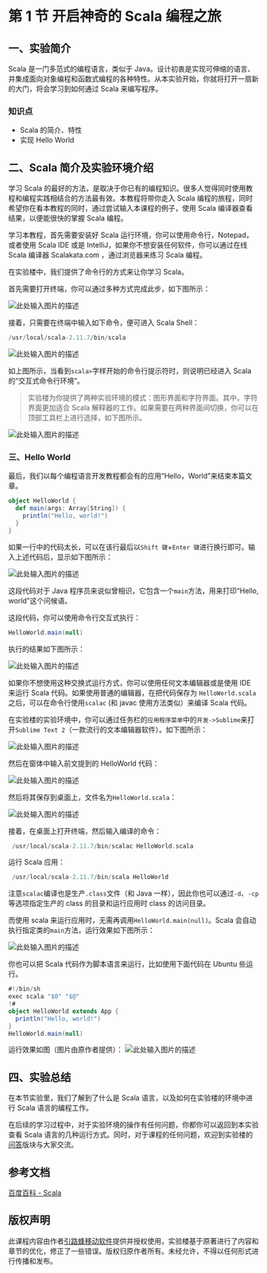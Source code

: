 # 第 1 节 开启神奇的 Scala 编程之旅

## 一、实验简介

Scala 是一门多范式的编程语言，类似于 Java。设计初衷是实现可伸缩的语言、并集成面向对象编程和函数式编程的各种特性。从本实验开始，你就将打开一扇新的大门，将会学习到如何通过 Scala 来编写程序。

### 知识点

*   Scala 的简介、特性
*   实现 Hello World

## 二、Scala 简介及实验环境介绍

学习 Scala 的最好的方法，是取决于你已有的编程知识。很多人觉得同时使用教程和编程实践相结合的方法最有效。本教程将带你走入 Scala 编程的旅程，同时希望你在看本教程的同时，通过尝试输入本课程的例子，使用 Scala 编译器查看结果，以便能很快的掌握 Scala 编程。

学习本教程，首先需要安装好 Scala 运行环境，你可以使用命令行，Notepad，或者使用 Scala IDE 或是 IntelliJ，如果你不想安装任何软件，你可以通过在线 Scala 编译器 Scalakata.com ，通过浏览器来练习 Scala 编程。

在实验楼中，我们提供了命令行的方式来让你学习 Scala。

首先需要打开终端，你可以通过多种方式完成此步，如下图所示：

![此处输入图片的描述](img/8dac8f0955844e98b5e6fee21eaa5825.jpg)

接着，只需要在终端中输入如下命令，便可进入 Scala Shell：

```scala
/usr/local/scala-2.11.7/bin/scala 
```

![此处输入图片的描述](img/69487d9ec484c2ae3e3d45e789d42861.jpg)

如上图所示，当看到`scala>`字样开始的命令行提示符时，则说明已经进入 Scala 的“交互式命令行环境”。

>实验楼为你提供了两种实验环境的模式：图形界面和字符界面。其中，字符界面更加适合 Scala 解释器的工作。如果需要在两种界面间切换，你可以在顶部工具栏上进行选择，如下图所示。

![此处输入图片的描述](img/5db3589f7b18d2595feee39a2de63f0b.jpg)

### 三、Hello World

最后，我们以每个编程语言开发教程都会有的应用“Hello，World”来结束本篇文章。

```scala
object HelloWorld {
  def main(args: Array[String]) {
    println("Hello, world!")
  }
} 
```

如果一行中的代码太长，可以在该行最后以`Shift 键`+`Enter 键`进行换行即可。输入上述代码后，显示如下图所示：

![此处输入图片的描述](img/b9e29e232d8651fe826c0b1d315b3147.jpg)

这段代码对于 Java 程序员来说似曾相识，它包含一个`main`方法，用来打印“Hello, world”这个问候语。

这段代码，你可以使用命令行交互式执行：

```scala
HelloWorld.main(null) 
```

执行的结果如下图所示：

![此处输入图片的描述](img/2ae96b68fbb10b411495e5736271c28f.jpg)

如果你不想使用这种交换式运行方式，你可以使用任何文本编辑器或是使用 IDE 来运行 Scala 代码。如果使用普通的编辑器，在把代码保存为 `HelloWorld.scala` 之后，可以在命令行使用`scalac` (和 javac 使用方法类似）来编译 Scala 代码。

在实验楼的实验环境中，你可以通过任务栏的`应用程序菜单`中的`开发->Sublime`来打开`Sublime Text 2`（一款流行的文本编辑器软件）。如下图所示：

![此处输入图片的描述](img/d848a12a55d5b2c18b7c88a1fa813c25.jpg)

然后在窗体中输入前文提到的 HelloWorld 代码：

![此处输入图片的描述](img/18666c7c94a4c0775853654a665e950b.jpg)

然后将其保存到桌面上，文件名为`HelloWorld.scala`：

![此处输入图片的描述](img/624835e6571f7303a7f34c383d3536b0.jpg)

接着，在桌面上打开终端，然后输入编译的命令：

```scala
 /usr/local/scala-2.11.7/bin/scalac HelloWorld.scala 
```

运行 Scala 应用：

```scala
 /usr/local/scala-2.11.7/bin/scala HelloWorld 
```

注意`scalac`编译也是生产`.class`文件（和 Java 一样），因此你也可以通过`-d`、`-cp`等选项指定生产的 class 的目录和运行应用时 class 的访问目录。

而使用 scala 来运行应用时，无需再调用`HelloWorld.main(null)`。Scala 会自动执行指定类的`main`方法，运行效果如下图所示：

![此处输入图片的描述](img/7bff453bed756fa1d7749bb79558e605.jpg)

你也可以把 Scala 代码作为脚本语言来运行，比如使用下面代码在 Ubuntu 些运行。

```scala
#!/bin/sh
exec scala "$0" "$@"
!#
object HelloWorld extends App {
  println("Hello, world!")
}
HelloWorld.main(null) 
```

运行效果如图（图片由原作者提供）： ![此处输入图片的描述](img/5c247877446f589a9ac197e133638506.jpg)

## 四、实验总结

在本节实验里，我们了解到了什么是 Scala 语言，以及如何在实验楼的环境中进行 Scala 语言的编程工作。

在后续的学习过程中，对于实验环境的操作有任何问题，你都你可以返回到本实验查看 Scala 语言的几种运行方式。同时，对于课程的任何问题，欢迎到实验楼的[问答](https://www.shiyanlou.com/questions/)版块与大家交流。

## 参考文档

[百度百科 - Scala](http://baike.baidu.com/view/1588150.htm)

## 版权声明

此课程内容由作者[引路蜂移动软件](http://www.imobilebbs.com)提供并授权使用，实验楼基于原著进行了内容和章节的优化，修正了一些错误。版权归原作者所有。未经允许，不得以任何形式进行传播和发布。